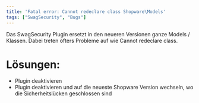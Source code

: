 ```yaml
---
title: 'Fatal error: Cannot redeclare class Shopware\Models'
tags: ["SwagSecurity", "Bugs"]
---
```


Das SwagSecurity Plugin ersetzt in den neueren Versionen ganze Models / Klassen.
Dabei treten öfters Probleme auf wie Cannot redeclare class.

# Lösungen:

- Plugin deaktivieren
- Plugin deaktivieren und auf die neueste Shopware Version wechseln, wo die Sicherheitslücken geschlossen sind